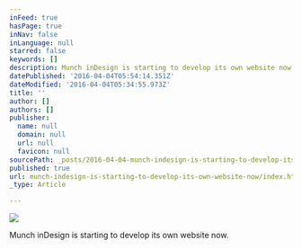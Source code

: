 ```yaml
---
inFeed: true
hasPage: true
inNav: false
inLanguage: null
starred: false
keywords: []
description: Munch inDesign is starting to develop its own website now.
datePublished: '2016-04-04T05:54:14.351Z'
dateModified: '2016-04-04T05:34:55.973Z'
title: ''
author: []
authors: []
publisher:
  name: null
  domain: null
  url: null
  favicon: null
sourcePath: _posts/2016-04-04-munch-indesign-is-starting-to-develop-its-own-website-now.md
published: true
url: munch-indesign-is-starting-to-develop-its-own-website-now/index.html
_type: Article

---
```

![](https://the-grid-user-content.s3-us-west-2.amazonaws.com/0310b6d2-3f98-478b-b8cf-b08475dd9c2f.jpg)

Munch inDesign is starting to develop its own website now.